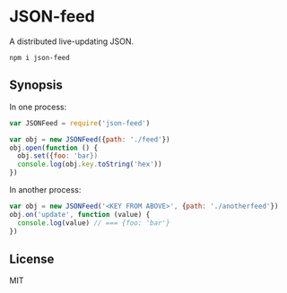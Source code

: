 # JSON-feed

A distributed live-updating JSON.

`npm i json-feed`

## Synopsis

In one process:

```javascript
var JSONFeed = require('json-feed')

var obj = new JSONFeed({path: './feed'})
obj.open(function () {
  obj.set({foo: 'bar})
  console.log(obj.key.toString('hex'))
})
```

In another process:

```javascript
var obj = new JSONFeed('<KEY FROM ABOVE>', {path: './anotherfeed'})
obj.on('update', function (value) {
  console.log(value) // === {foo: 'bar'}
})
```

## License

MIT

